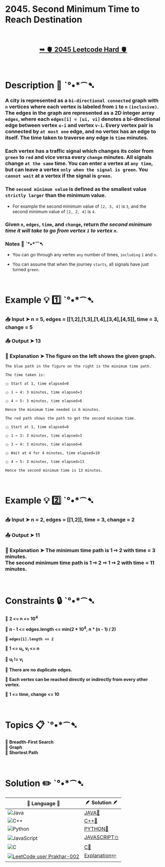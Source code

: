 # 2045. Second Minimum Time to Reach Destination

</br>

<h2 align="center"> 

<a href="https://leetcode.com/problems/second-minimum-time-to-reach-destination/description/?envType=daily-question&envId=2024-07-28"><strong>➥ 🫀 2045 Leetcode Hard 🫀 </strong></a>
</h2>

</br>

# Description 📜 ˋ°•*⁀➷

### A city is represented as a `bi-directional connected` graph with `n` vertices where each vertex is labeled from `1` to `n` `(inclusive)`. The edges in the graph are represented as a 2D integer array `edges`, where each `edges[i] = [ui, vi]` denotes a bi-directional edge between vertex `u-i` and vertex `v-i`. Every vertex pair is connected by `at most one` edge, and no vertex has an edge to itself. The time taken to traverse any edge is `time` minutes.

### Each vertex has a traffic signal which changes its color from `green` to `red` and vice versa every `change` minutes. All signals change `at the same` time. You can enter a vertex at `any time`, but can leave a vertex `only when the signal is green`. You `cannot wait` at a vertex if the signal is `green`.

### The `second minimum value` is defined as the smallest value `strictly larger` than the minimum value.

- For example the second minimum value of `[2, 3, 4]` is `3`, and the second minimum value of `[2, 2, 4]` is `4`.

### Given `n`, `edges`, `time`, and `change`, return *the second minimum time it will take to go from vertex `1` to vertex `n`*.

### Notes 📝 ˋ°•*⁀➷

- You can go through any vertex `any` number of times, `including` `1` and `n`.

- You can assume that when the journey `starts`, all signals have just turned `green`.

</br>

# Example 💡 1️⃣ ˋ°•*⁀➷

  ### 📥 Input  ➤ n = 5, edges = [[1,2],[1,3],[1,4],[3,4],[4,5]], time = 3, change = 5

  ### 📤 Output  ➤ 13

  ### 🔦 Explanation  ➤ The figure on the left shows the given graph.
    The blue path in the figure on the right is the minimum time path.
    
    The time taken is:
    
    ⚝ Start at 1, time elapsed=0
    
    ⚝ 1 ➺ 4: 3 minutes, time elapsed=3
    
    ⚝ 4 ➺ 5: 3 minutes, time elapsed=6
    
    Hence the minimum time needed is 6 minutes.

    The red path shows the path to get the second minimum time.
    
    ⚝ Start at 1, time elapsed=0
    
    ⚝ 1 ➺ 3: 3 minutes, time elapsed=3
    
    ⚝ 3 ➺ 4: 3 minutes, time elapsed=6
    
    ⚝ Wait at 4 for 4 minutes, time elapsed=10
    
    ⚝ 4 ➺ 5: 3 minutes, time elapsed=13
    
    Hence the second minimum time is 13 minutes. 

</br>

# Example 💡 2️⃣ ˋ°•*⁀➷

  ### 📥 Input ➤ n = 2, edges = [[1,2]], time = 3, change = 2

  ### 📤 Output  ➤ 11

  ### 🔦 Explanation ➤ The minimum time path is 1 ➺ 2 with time = 3 minutes.</br> The second minimum time path is 1 ➺ 2 ➺ 1 ➺ 2 with time = 11 minutes.


</br>

# Constraints 🔒 ˋ°•*⁀➷

🔹 **2 <= n <= 10<sup>4</sup>** </br>

🔹 **n - 1 <= edges.length <= min(2 * 10<sup>4</sup>, n * (n - 1) / 2)** </br>

🔹 **`edges[i].length == 2`** </br>

🔹 **1 <= u<sub>i</sub>, v<sub>i</sub> <= n** </br>

🔹 **u<sub>i</sub> != v<sub>i</sub>** </br>

🔹 **There are no duplicate edges.** </br>

🔹 **Each vertex can be reached directly or indirectly from every other vertex.** </br>

🔹 **1 <= time, change <= 10<sup></sup>** </br>

</br>

# Topics 📋 ˋ°•*⁀➷

🔸 **Breadth-First Search**  </br>
🔸 **Graph**  </br>
🔸 **Shortest Path**  </br>


</br>

# Solution ✏️ ˋ°•*⁀➷

| 📒 Language 📒  | 🪶 Solution 🪶 |
| ------------- | ------------- |
|  ![Java](https://img.shields.io/badge/java-%23ED8B00.svg?style=for-the-badge&logo=openjdk&logoColor=white)  | [JAVA🍁]() |
|  ![C++](https://img.shields.io/badge/c++-%2300599C.svg?style=for-the-badge&logo=c%2B%2B&logoColor=white)  | [C++🎲]()  |
|  ![Python](https://img.shields.io/badge/python-3670A0?style=for-the-badge&logo=python&logoColor=ffdd54)    | [PYTHON🍰]() |
| ![JavaScript](https://img.shields.io/badge/javascript-%23323330.svg?style=for-the-badge&logo=javascript&logoColor=%23F7DF1E)   | [JAVASCRIPT☃️]() |
|   ![C](https://img.shields.io/badge/c-%2300599C.svg?style=for-the-badge&logo=c&logoColor=white)   | [C💖]()  |
|  [![LeetCode user Prakhar-002](https://img.shields.io/badge/dynamic/json?style=for-the-badge&labelColor=black&color=%23ffa116&label=Solved&query=solvedOverTotal&url=https%3A%2F%2Fleetcode-badge.vercel.app%2Fapi%2Fusers%2FPrakhar-002&logo=leetcode&logoColor=yellow)](https://leetcode.com/Prakhar-002/)  | [Explanation✏️]()  |
